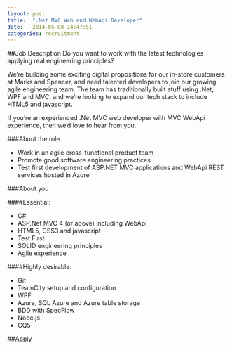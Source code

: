 ```yaml
---
layout: post
title:  ".Net MVC Web and WebApi Developer"
date:   2014-05-08 14:47:51
categories: recruitment
---
```

##Job Description
Do you want to work with the latest technologies applying real engineering principles?

We’re building some exciting digital propositions for our in-store customers at Marks and Spencer, and need talented developers to join our growing agile engineering team. The team has traditionally built stuff using .Net, WPF and MVC, and we’re looking to expand our tech stack to include HTML5 and javascript.

If you’re an experienced .Net MVC web developer with MVC WebApi experience, then we’d love to hear from you.

###About the role
* Work in an agile cross-functional product team
* Promote good software engineering practices
* Test first development of ASP.NET MVC applications and WebApi REST services hosted in Azure

###About you

####Essential:
* C#
* ASP.Net MVC 4 (or above) including WebApi
* HTML5, CSS3 and javascript
* Test First
* SOLID engineering principles
* Agile experience

####Highly desirable:
* Git
* TeamCity setup and configuration
* WPF
* Azure, SQL Azure and Azure table storage
* BDD with SpecFlow
* Node.js
* CQ5

##[Apply](https://docs.google.com/forms/d/1NUr2ADvZmlvzdM1V3EIol4Uhq76gsPZczvmEBLAc1_k/viewform?usp=send_form)
